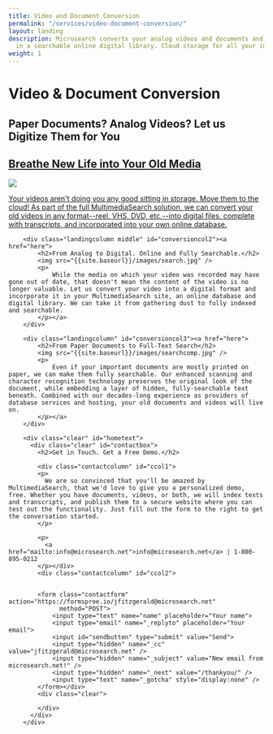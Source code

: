 ```yaml
---
title: Video and Document Conversion
permalink: "/services/video-document-conversion/"
layout: landing
description: Microsearch converts your analog videos and documents and stores them
  in a searchable online digital library. Cloud storage for all your important media.
weight: 1
---
```


<div class="landing">
    <div id="conversionbanner" class="landingbanner">
        <h1>Video &amp; Document Conversion</h1>
        <h2>Paper Documents? Analog Videos? Let us Digitize Them for You</h2>
    </div>
    <div class="wrapper">
        <div class="landingcolumn" id="conversioncol1"><a href="here">
            <h2>Breathe New Life into Your Old Media</h2>
            <img src="{{site.baseurl}}/images/vids.jpg" />
            <p>
                Your videos aren't doing you any good sitting in storage. Move them to the cloud! As part of the full MultimediaSearch solution, we can convert your old videos in any format--reel, VHS, DVD, etc.--into digital files, complete with transcripts, and incorporated into your own online database.
            </p></a>
        </div>

        <div class="landingcolumn middle" id="conversioncol2"><a href="here">
            <h2>From Analog to Digital. Online and Fully Searchable.</h2>
            <img src="{{site.baseurl}}/images/search.jpg" />
            <p>
                While the media on which your video was recorded may have gone out of date, that doesn't mean the content of the video is no longer valuable. Let us convert your video into a digital format and incorporate it in your MultimediaSearch site, an online database and digital library. We can take it from gathering dust to fully indexed and searchable.
            </p></a>
        </div>

        <div class="landingcolumn" id="conversioncol3"><a href="here">
            <h2>From Paper Documents to Full-Text Search</h2>
            <img src="{{site.baseurl}}/images/searchcomp.jpg" />
            <p>
                Even if your important documents are mostly printed on paper, we can make them fully searchable. Our enhanced scanning and character recognition technology preserves the original look of the document, while embedding a layer of hidden, fully-searchable text beneath. Combined with our decades-long experience as providers of database services and hosting, your old documents and videos will live on.
            </p></a>
        </div>

        <div class="clear" id="hometext">
          <div class="clear" id="contactbox">
            <h2>Get in Touch. Get a Free Demo.</h2>

            <div class="contactcolumn" id="ccol1">
            <p>
              We are so convinced that you'll be amazed by MultimediaSearch, that we'd love to give you a personalized demo, free. Whether you have documents, videos, or both, we will index texts and transcripts, and publish them to a secure website where you can test out the functionality. Just fill out the form to the right to get the conversation started.
            </p>

            <p>
              <a href="mailto:info@microsearch.net">info@microsearch.net</a> | 1-800-895-0212
            </p></div>
            <div class="contactcolumn" id="ccol2">


            <form class="contactform" action="https://formspree.io/jfitzgerald@microsearch.net"
                  method="POST">
                <input type="text" name="name" placeholder="Your name">
                <input type="email" name="_replyto" placeholder="Your email">
                <input id="sendbutton" type="submit" value="Send">
                <input type="hidden" name="_cc" value="jfitzgerald@microsearch.net" />
                <input type="hidden" name="_subject" value="New email from microsearch.net!" />
                <input type="hidden" name="_next" value="/thankyou/" />
                <input type="text" name="_gotcha" style="display:none" />
            </form></div>
            <div class="clear">

            </div>
          </div>
        </div>
